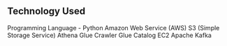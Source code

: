 Technology Used
--------------------------------
Programming Language - Python
Amazon Web Service (AWS)
S3 (Simple Storage Service)
Athena
Glue Crawler
Glue Catalog
EC2
Apache Kafka
